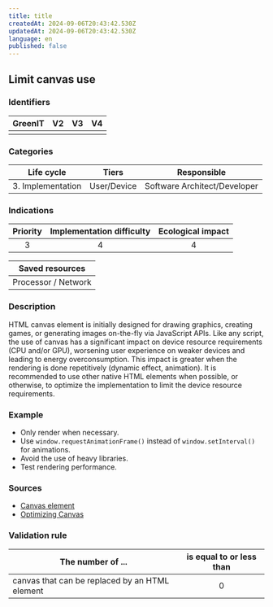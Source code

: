 ```yaml
---
title: title
createdAt: 2024-09-06T20:43:42.530Z
updatedAt: 2024-09-06T20:43:42.530Z
language: en
published: false
---
```

## Limit canvas use

### Identifiers

| GreenIT | V2  | V3  | V4  |
| :-----: | :-: | :-: | :-: |
|         |     |     |     |

### Categories

|    Life cycle     |    Tiers    |         Responsible          |
| :---------------: | :---------: | :--------------------------: |
| 3. Implementation | User/Device | Software Architect/Developer |

### Indications

| Priority | Implementation difficulty | Ecological impact |
| :------: | :-----------------------: | :---------------: |
|    3     |             4             |         4         |

|   Saved resources   |
| :-----------------: |
| Processor / Network |

### Description

HTML canvas element is initially designed for drawing graphics, creating games, or generating images on-the-fly via JavaScript APIs. Like any script, the use of canvas has a significant impact on device resource requirements (CPU and/or GPU), worsening user experience on weaker devices and leading to energy overconsumption. This impact is greater when the rendering is done repetitively (dynamic effect, animation). It is recommended to use other native HTML elements when possible, or otherwise, to optimize the implementation to limit the device resource requirements.

### Example

- Only render when necessary.
- Use `window.requestAnimationFrame()` instead of `window.setInterval()` for animations.
- Avoid the use of heavy libraries.
- Test rendering performance.

### Sources

- [Canvas element](https://www.w3.org/TR/2011/WD-html5-20110405/the-canvas-element.html)
- [Optimizing Canvas](https://developer.mozilla.org/fr/docs/Web/API/Canvas_API/Tutorial/Optimizing_canvas)

### Validation rule

| The number of ...                              | is equal to or less than |
| ---------------------------------------------- | :----------------------: |
| canvas that can be replaced by an HTML element |            0             |
